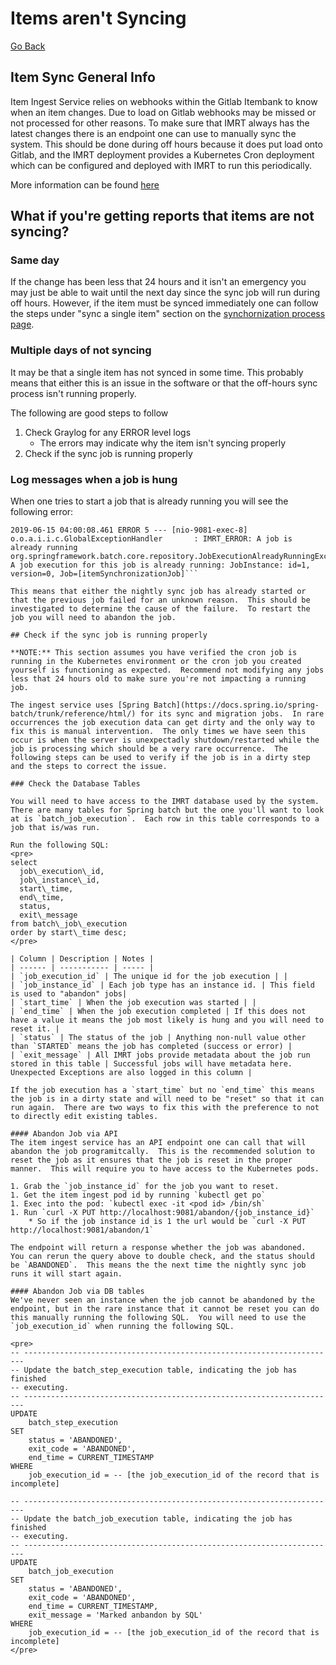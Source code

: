 # Items aren't Syncing

[Go Back](../README.md)

## Item Sync General Info

Item Ingest Service relies on webhooks within the Gitlab Itembank to know when an item changes.  Due to load on Gitlab webhooks may be missed or not processed for other reasons.  To make sure that IMRT always has the latest changes there is an endpoint one can use to manually sync the system.  This should be done during off hours because it does put load onto Gitlab, and the IMRT deployment provides a Kubernetes Cron deployment which can be configured and deployed with IMRT to run this periodically.

More information can be found [here](exec-item-sync.md)


## What if you're getting reports that items are not syncing?

### Same day
If the change has been less that 24 hours and it isn't an emergency you may just be able to wait until the next day since the sync job will run during off hours.  However, if the item must be synced immediately one can follow the steps under "sync a single item" section on the [synchornization process page](exec-item-sync.md).

### Multiple days of not syncing
It may be that a single item has not synced in some time.  This probably means that either this is an issue in the software or that the off-hours sync process isn't running properly.

The following are good steps to follow

1. Check Graylog for any ERROR level logs
	* The errors may indicate why the item isn't syncing properly
2. Check if the sync job is running properly

### Log messages when a job is hung
When one tries to start a job that is already running you will see the following error:
```
2019-06-15 04:00:08.461 ERROR 5 --- [nio-9081-exec-8] o.o.a.i.i.c.GlobalExceptionHandler       : IMRT_ERROR: A job is already running
org.springframework.batch.core.repository.JobExecutionAlreadyRunningException: A job execution for this job is already running: JobInstance: id=1, version=0, Job=[itemSynchronizationJob]```

This means that either the nightly sync job has already started or that the previous job failed for an unknown reason.  This should be investigated to determine the cause of the failure.  To restart the job you will need to abandon the job.

## Check if the sync job is running properly

**NOTE:** This section assumes you have verified the cron job is running in the Kubernetes environment or the cron job you created yourself is functioning as expected.  Recommend not modifying any jobs less that 24 hours old to make sure you're not impacting a running job.

The ingest service uses [Spring Batch](https://docs.spring.io/spring-batch/trunk/reference/html/) for its sync and migration jobs.  In rare occurrences the job execution data can get dirty and the only way to fix this is manual intervention.  The only times we have seen this occur is when the server is unexpectadly shutdown/restarted while the job is processing which should be a very rare occurrence.  The following steps can be used to verify if the job is in a dirty step and the steps to correct the issue.

### Check the Database Tables

You will need to have access to the IMRT database used by the system.  There are many tables for Spring batch but the one you'll want to look at is `batch_job_execution`.  Each row in this table corresponds to a job that is/was run.

Run the following SQL: 
<pre>
select 
  job\_execution\_id, 
  job\_instance\_id, 
  start\_time, 
  end\_time, 
  status, 
  exit\_message 
from batch\_job\_execution 
order by start\_time desc;
</pre>

| Column | Description | Notes |
| ------ | ----------- | ----- |
| `job_execution_id` | The unique id for the job execution | |
| `job_instance_id` | Each job type has an instance id. | This field is used to "abandon" jobs|
| `start_time` | When the job execution was started | |
| `end_time` | When the job execution completed | If this does not have a value it means the job most likely is hung and you will need to reset it. |
| `status` | The status of the job | Anything non-null value other than `STARTED` means the job has completed (success or error) |
| `exit_message` | All IMRT jobs provide metadata about the job run stored in this table | Successful jobs will have metadata here.  Unexpected Exceptions are also logged in this column |

If the job execution has a `start_time` but no `end_time` this means the job is in a dirty state and will need to be "reset" so that it can run again.  There are two ways to fix this with the preference to not to directly edit existing tables.

#### Abandon Job via API
The item ingest service has an API endpoint one can call that will abandon the job programitcally.  This is the recommended solution to reset the job as it ensures that the job is reset in the proper manner.  This will require you to have access to the Kubernetes pods.

1. Grab the `job_instance_id` for the job you want to reset.
1. Get the item ingest pod id by running `kubectl get po`
1. Exec into the pod: `kubectl exec -it <pod id> /bin/sh`
1. Run `curl -X PUT http://localhost:9081/abandon/{job_instance_id}`
	* So if the job instance id is 1 the url would be `curl -X PUT http://localhost:9081/abandon/1`

The endpoint will return a response whether the job was abandoned.  You can rerun the query above to double check, and the status should be `ABANDONED`.  This means the the next time the nightly sync job runs it will start again.

#### Abandon Job via DB tables
We've never seen an instance when the job cannot be abandoned by the endpoint, but in the rare instance that it cannot be reset you can do this manually running the following SQL.  You will need to use the `job_execution_id` when running the following SQL.

<pre>
-- ----------------------------------------------------------------------
-- Update the batch_step_execution table, indicating the job has finished
-- executing.
-- ----------------------------------------------------------------------
UPDATE
    batch_step_execution
SET
    status = 'ABANDONED',
    exit_code = 'ABANDONED',
    end_time = CURRENT_TIMESTAMP
WHERE
    job_execution_id = -- [the job_execution_id of the record that is incomplete]

-- ----------------------------------------------------------------------
-- Update the batch_job_execution table, indicating the job has finished
-- executing.
-- ----------------------------------------------------------------------
UPDATE
    batch_job_execution
SET
    status = 'ABANDONED',
    exit_code = 'ABANDONED',
    end_time = CURRENT_TIMESTAMP,
    exit_message = 'Marked anbandon by SQL'
WHERE
    job_execution_id = -- [the job_execution_id of the record that is incomplete]
</pre>
